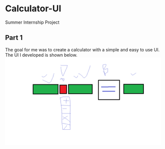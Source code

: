 # Calculator-UI
Summer Internship Project

## Part 1
The goal for me was to create a calculator with a simple and easy to use UI. The UI I developed is shown below.
![calc](https://github.com/jawadefaj/Cruzway-UI/blob/master/concept%20image/calculatorUI.png)
